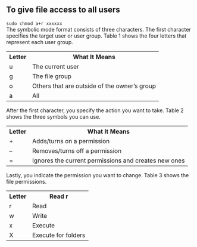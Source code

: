 ## To give file access to all users 
`sudo chmod a+r xxxxxx`  
The symbolic mode format consists of three characters. The first character specifies the target user or user group. Table 1 shows the four letters that represent each user group.
  
<table><tbody><tr><th>Letter</th><th>What It Means</th></tr><tr><td>u</td><td>The current user</td></tr><tr><td>g</td><td>The file group</td></tr><tr><td>o</td><td>Others that are outside of the owner’s group</td></tr><tr><td>a</td><td>All</td></tr></tbody></table>  

After the first character, you specify the action you want to take. Table 2 shows the three symbols you can use.
<table><tbody><tr><th>Letter</th><th>What It Means</th></tr><tr><td>+</td><td>Adds/turns on a permission</td></tr><tr><td>–</td><td>Removes/turns off a permission</td></tr><tr><td>=</td><td>Ignores the current permissions and creates new ones</td></tr></tbody></table>  

Lastly, you indicate the permission you want to change. Table 3 shows the file permissions.  
<table><tbody><tr><th>Letter</th><th>Read r</th></tr><tr><td>r</td><td>Read </td></tr><tr><td>w</td><td>Write </td></tr><tr><td>x</td><td>Execute </td></tr><tr><td>X</td><td>Execute for folders</td></tr></tbody></table>  